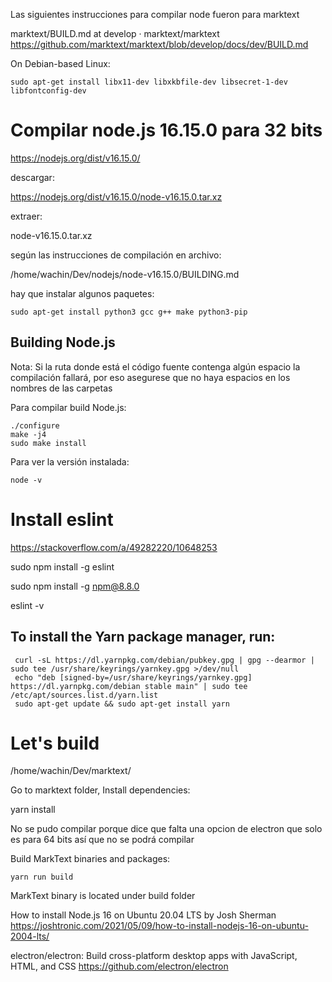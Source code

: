 Las siguientes instrucciones para compilar node fueron para marktext

marktext/BUILD.md at develop · marktext/marktext
https://github.com/marktext/marktext/blob/develop/docs/dev/BUILD.md

On Debian-based Linux: 

    sudo apt-get install libx11-dev libxkbfile-dev libsecret-1-dev libfontconfig-dev


# Compilar node.js 16.15.0 para 32 bits

https://nodejs.org/dist/v16.15.0/

descargar:

https://nodejs.org/dist/v16.15.0/node-v16.15.0.tar.xz

extraer:

node-v16.15.0.tar.xz

según las instrucciones de compilación en archivo:

/home/wachin/Dev/nodejs/node-v16.15.0/BUILDING.md

hay que instalar algunos paquetes:

    sudo apt-get install python3 gcc g++ make python3-pip


## Building Node.js

Nota: Si la ruta donde está el código fuente contenga algún espacio la compilación fallará, por eso asegurese que no haya espacios en los nombres de las carpetas

Para compilar build Node.js:

```
./configure
make -j4
sudo make install
```

Para ver la versión instalada:

    node -v


 
# Install eslint
https://stackoverflow.com/a/49282220/10648253

sudo npm install -g eslint
  
 
sudo npm install -g npm@8.8.0
 
 
eslint -v
 
     
## To install the Yarn package manager, run:

     curl -sL https://dl.yarnpkg.com/debian/pubkey.gpg | gpg --dearmor | sudo tee /usr/share/keyrings/yarnkey.gpg >/dev/null
     echo "deb [signed-by=/usr/share/keyrings/yarnkey.gpg] https://dl.yarnpkg.com/debian stable main" | sudo tee /etc/apt/sources.list.d/yarn.list
     sudo apt-get update && sudo apt-get install yarn


# Let's build

/home/wachin/Dev/marktext/

Go to marktext folder,  Install dependencies: 
    
yarn install 
    
 
No se pudo compilar porque dice que falta una opcion de electron que solo es para 64 bits así que no se podrá compilar


   Build MarkText binaries and packages: 
    
    yarn run build
    
   MarkText binary is located under build folder



How to install Node.js 16 on Ubuntu 20.04 LTS by Josh Sherman
https://joshtronic.com/2021/05/09/how-to-install-nodejs-16-on-ubuntu-2004-lts/

electron/electron: Build cross-platform desktop apps with JavaScript, HTML, and CSS
https://github.com/electron/electron
